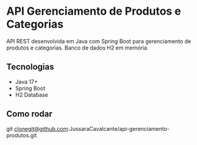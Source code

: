 # API Gerenciamento de Produtos e Categorias

API REST desenvolvida em Java com Spring Boot para gerenciamento de produtos e categorias. Banco de dados H2 em memória.

## Tecnologias
- Java 17+  
- Spring Boot  
- H2 Database

## Como rodar

   git clonegit@github.com:JussaraCavalcante/api-gerenciamento-produtos.git

